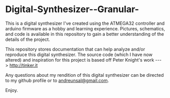 # Digital-Synthesizer--Granular-
This is a digital synthesizer I've created using the ATMEGA32 controller and arduino firmware as a hobby
and learning experience. Pictures, schematics, and code is available in this repository to gain a better understanding
of the details of the project.

This repository stores documentation that can help analyze and/or reproduce this digital synthesizer. The source code
(which I have now altered) and inspiration for this project is based off Peter Knight's work ---> http://tinker.it

Any questions about my rendition of this digital synthesizer can be directed to my github profile or to andreunsal@gmail.com.

Enjoy.
